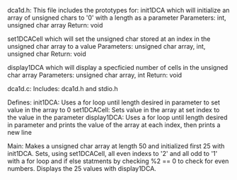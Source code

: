 dca1d.h:
This file includes the prototypes for:
init1DCA which will initialize an array of unsigned chars to '0' with a length as a parameter
Parameters: int, unsigned char array
Return: void

set1DCACell which will set the unsigned char stored at an index in the unsigned char array to a value
Parameters: unsigned char array, int, unsigned char
Return: void

display1DCA which will display a specficied number of cells in the unsigned char array
Parameters: unsigned char array, int
Return: void


dca1d.c:
Includes: dca1d.h and stdio.h

Defines:
init1DCA: Uses a for loop until length desired in parameter to set value in the array to 0
set1DCACell: Sets value in the array at set index to the value in the parameter
display1DCA: Uses a for loop until length desired in parameter and prints the value of the array at each index, then prints a new line

Main:
Makes a unsigned char array at length 50 and initialized first 25 with init1DCA.
Sets, using set1DCACell, all even indexs to '2' and all odd to '1' with a for loop and if else statments by checking %2 == 0 to check for even numbers.
Displays the 25 values with display1DCA.
